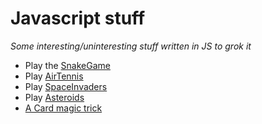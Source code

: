 Javascript stuff
================================================================
_Some interesting/uninteresting stuff written in JS to grok it_

* Play the [SnakeGame](http://aneeshmg.github.io/Javascript/Games/Snake/)
* Play [AirTennis](http://aneeshmg.github.io/Javascript/Games/AirTennis/)
* Play [SpaceInvaders](http://aneeshmg.github.io/Javascript/Games/SpaceInvaders/)
* Play [Asteroids](http://aneeshmg.github.io/Javascript/Games/Asteroids/)
* [A Card magic trick](http://aneeshmg.github.io/Javascript/Games/CardTrick/)

